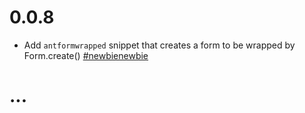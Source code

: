 # 0.0.8

- Add `antformwrapped` snippet that creates a form to be wrapped by Form.create() [#newbienewbie ](https://github.com/bang88/antd-snippets/commit/fc83387f199e80a4b273dae9ca92541acf81bd16)

# ...
